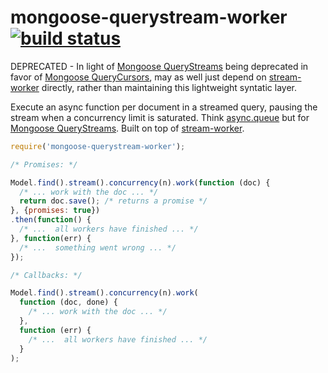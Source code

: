 mongoose-querystream-worker [![build status](https://secure.travis-ci.org/goodeggs/mongoose-querystream-worker.png)](http://travis-ci.org/goodeggs/mongoose-querystream-worker)
===========================

DEPRECATED - In light of [Mongoose QueryStreams](http://mongoosejs.com/docs/api.html#query_Query-stream) being deprecated in favor of  [Mongoose QueryCursors](http://mongoosejs.com/docs/api.html#query_Query-cursor), may as well just depend on [stream-worker](https://github.com/goodeggs/stream-worker) directly, rather than maintaining this lightweight syntatic layer.

Execute an async function per document in a streamed query, pausing the stream when a concurrency limit is saturated.  Think [async.queue](https://github.com/caolan/async#queue) but for [Mongoose QueryStreams](http://mongoosejs.com/docs/api.html#query_Query-stream).  Built on top of [stream-worker](https://github.com/goodeggs/stream-worker).

```js
require('mongoose-querystream-worker');

/* Promises: */

Model.find().stream().concurrency(n).work(function (doc) {
  /* ... work with the doc ... */ 
  return doc.save(); /* returns a promise */
}, {promises: true})
.then(function() {
  /* ...  all workers have finished ... */
}, function(err) {
  /* ...  something went wrong ... */
});

/* Callbacks: */

Model.find().stream().concurrency(n).work(
  function (doc, done) {
    /* ... work with the doc ... */
  },
  function (err) {
    /* ...  all workers have finished ... */
  }
);
```
